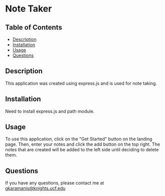 # Note Taker

## Table of Contents
  - [Description](#description)
  - [Installation](#installation)
  - [Usage](#usage)
  - [Questions](#questions)

## Description
This application was created using express.js and is used for note taking. 

## Installation
Need to install express.js and path module. 

## Usage
To use this application, click on the "Get Started" button on the landing page. Then, enter your notes and click the add button on the top right. The notes that are created will be added to the left side until deciding to delete them.

## Questions
If you have any questions, please contact me at [gkaramanis@knights.ucf.edu](mailto:gkaramanis@knights.ucf.edu)

